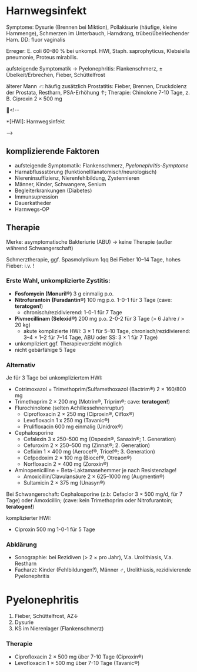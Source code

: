 # Harnwegsinfekt

Symptome: Dysurie (Brennen bei Miktion), Pollakisurie (häufige, kleine Harnmenge), Schmerzen im Unterbauch, Harndrang, trüber/übelriechender Harn.
DD: fluor vaginalis

Erreger: E. coli 60–80 % bei unkompl. HWI, Staph. saprophyticus, Klebsiella pneumonie, Proteus mirabilis.

aufsteigende Symptomatik → Pyelonephritis: Flankenschmerz, ± Übelkeit/Erbrechen, Fieber, Schüttelfrost

älterer Mann ♂: häufig zusätzlich Prostatitis: Fieber, Brennen, Druckdolenz der Prostata, Restharn, PSA-Erhöhung ↑; Therapie: Chinolone 7-10 Tage, z. B. Ciproxin 2 × 500 mg

<!--

*[HWI]: Harnwegsinfekt

-->

## komplizierende Faktoren

- aufsteigende Symptomatik: Flankenschmerz, *Pyelonephritis-Symptome*
- Harnabflussstörung (funktionell/anatomisch/neurologisch)
- Niereninsuffizienz, Nierenfehlbildung, Zystennieren
- Männer, Kinder, Schwangere, Senium
- Begleiterkrankungen (Diabetes)
- Immunsupression
- Dauerkatheder
- Harnwegs-OP

## Therapie

Merke: asymptomatische Bakteriurie (ABU) → keine Therapie (außer während Schwangerschaft)

Schmerztherapie, ggf. Spasmolytikum
1qq
Bei Fieber 10–14 Tage, hohes Fieber: i.v. !

### Erste Wahl, unkomplizierte Zystitis:

- **Fosfomycin (Monuril®)** 3 g einmalig p.o.
- **Nitrofurantoin (Furadantin®)** 100 mg p.o. 1-0-1 für 3 Tage (cave: **teratogen!**)
	- chronisch/rezidivierend: 1-0-1 für 7 Tage
- **Pivmecillinam (Selexid®)** 200 mg p.o. 2-0-2 für 3 Tage (> 6 Jahre / > 20 kg)
	- akute komplizierte HWI: 3 × 1 für 5–10 Tage, chronisch/rezidivierend: 3–4 × 1–2 für 7–14 Tage, ABU oder SS: 3 × 1 für 7 Tage)
- unkompliziert ggf. Therapieverzicht möglich
- nicht gebärfähige 5 Tage


<!-- 

*[SS]: Schwangerschaft
*[ABU]: asymptomatische Bakteriurie

-->


### Alternativ

Je für 3 Tage bei unkompliziertem HWI:

- Cotrimoxazol = Trimethoprim/Sulfamethoxazol (Bactrim®) 2 × 160/800 mg
- Trimethoprim 2 × 200 mg (Motrim®, Triprim®; cave: **teratogen!**)
- Flurochinolone (selten Achillessehnenruptur)
	- Ciprofloxacin 2 × 250 mg (Ciproxin®, Ciflox®)
    - Levofloxacin 1 x 250 mg (Tavanic®)
    - Prulifloxacin 600 mg einmalig (Unidrox®)
- Cephalosporine
	- Cefalexin 3 x 250–500 mg (Ospexin®, Sanaxin®; 1. Generation)
	- Cefuroxim 2 × 250–500 mg (Zinnat®; 2. Generation)
	- Cefixim 1 × 400 mg (Aerocef®, Tricef®; 3. Generation)
    - Cefpodoxim 2 × 100 mg (Biocef®, Otreaon®)
    - Norfloxacin  2 × 400 mg (Zoroxin®)
- Aminopenicilline + Beta-Laktamasehemmer je nach Resistenzlage!
	- Amoxicillin/Clavulansäure 2 × 625–1000 mg (Augmentin®)
    - Sultamicin 2 × 375 mg (Unasyn®)
    
Bei Schwangerschaft: Cephalosporine (z.b: Cefaclor 3 × 500 mg/d, für 7 Tage) oder Amoxicillin; (cave: kein Trimethoprim oder Nitrofurantoin; **teratogen!**)

komplizierter HWI: 

- Ciproxin 500 mg 1-0-1 für 5 Tage


### Abklärung

- Sonographie: bei Rezidiven (> 2 × pro Jahr), V.a. Urolithiasis, V.a. Restharn
- Facharzt: Kinder (Fehlbildungen?), Männer ♂, Urolithiasis, rezidivierende Pyelonephritis

# Pyelonephritis

1. Fieber, Schüttelfrost, AZ↓2. Dysurie3. KS im Nierenlager (Flankenschmerz)
### Therapie
* Ciprofloxacin 2 × 500 mg über 7-10 Tage (Ciproxin®)* Levofloxacin 1 × 500 mg über 7-10 Tage (Tavanic®)